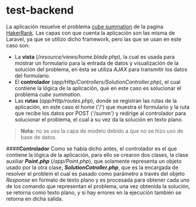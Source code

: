 # test-backend

La aplicación resuelve el problema [cube summation](https://www.hackerrank.com/challenges/cube-summation) de la pagina [HakerRank](https://www.hackerrank.com).
Las capas con que cuenta la aplicación son las misma de Laravel, ya que se utilizo dicho framework, pero las que se usan en este caso son:

- La **vista** (*/resource/views/home.blade.php*), la cual es usada para mostrar un formulario para la entrada de datos y visualización de la solución del problema, en ésta se utiliza *AJAX* para transmitir los datos del formulario.
- El **controlador** (*app/Http/Controllers/SolutionController.php*), el cual contiene la lógica de la aplicación, que en este caso es solucionar el problema *cube summation*.
- Las **rutas** (*app/Http/routes.php*), donde se registran las rutas de la aplicación, en este caso el home ('/') que muestra el formulario y la ruta que recibe los datos por POST ('/summ') y redirige al controlador para solucionar el problema, el cual a su vez da la solución en texto plano.

> **Nota:** no se uso la capa de modelo debido a que no se hizo uso de base de datos.

####**Controlador**
Como se había dicho antes, el controlador es el que contiene la lógica de la aplicación, para ello se crearon dos clases, la clase auxiliar ***Point.php*** (*/app/Point.php*), que solamente representa un objeto usado por la otra clase, ***SolutionCotroller.php***, que es la encargada de resolver el problem el cual es pasado como parámetro a través del objeto *Response* en formato de texto plano y es procesada para obtener cada uno de los comando que representan el problema, una vez obtenida la solución, se retorna como texto plano, y si hay errores en la ejecución también se retorna en dicha salida.
